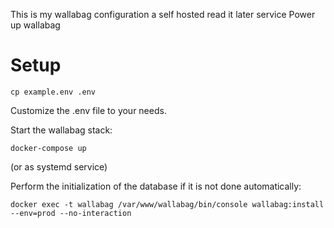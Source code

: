This is my wallabag configuration a self hosted read it later service
Power up wallabag

# Setup

    cp example.env .env

Customize the .env file to your needs.

Start the wallabag stack:

    docker-compose up

(or as systemd service)


Perform the initialization of the database if it is not done automatically:

    docker exec -t wallabag /var/www/wallabag/bin/console wallabag:install --env=prod --no-interaction